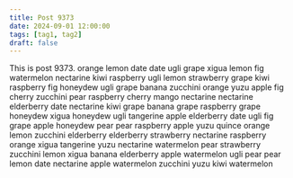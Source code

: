 ```yaml
---
title: Post 9373
date: 2024-09-01 12:00:00
tags: [tag1, tag2]
draft: false
---
```

This is post 9373.
orange
lemon
date
date
ugli
grape
xigua
lemon
fig
watermelon
nectarine
kiwi
raspberry
ugli
lemon
strawberry
grape
kiwi
raspberry
fig
honeydew
ugli
grape
banana
zucchini
orange
yuzu
apple
fig
cherry
zucchini
pear
raspberry
cherry
mango
nectarine
nectarine
elderberry
date
nectarine
kiwi
grape
banana
grape
raspberry
grape
honeydew
xigua
honeydew
ugli
tangerine
apple
elderberry
date
ugli
fig
grape
apple
honeydew
pear
pear
raspberry
apple
yuzu
quince
orange
lemon
zucchini
elderberry
elderberry
strawberry
nectarine
raspberry
orange
xigua
tangerine
yuzu
nectarine
watermelon
pear
strawberry
zucchini
lemon
xigua
banana
elderberry
apple
watermelon
ugli
pear
pear
lemon
date
nectarine
apple
watermelon
zucchini
yuzu
kiwi
watermelon
